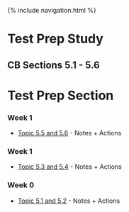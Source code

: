 {% include navigation.html %}

# Test Prep Study

## CB Sections 5.1 - 5.6

# Test Prep Section

### Week 1
- [Topic 5.5 and 5.6](https://YashShah49.github.io/Data_Structures1/5.5-5.6) - Notes + Actions

### Week 1
- [Topic 5.3 and 5.4](https://YashShah49.github.io/Data_Structures1/5.3-5.4) - Notes + Actions

### Week 0
- [Topic 5.1 and 5.2](https://YashShah49.github.io/Data_Structures1/5.1-5.2) - Notes + Actions